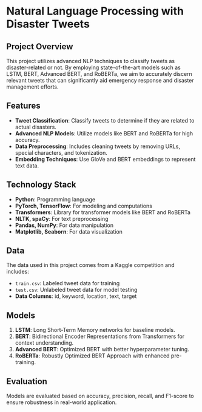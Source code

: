 # Natural Language Processing with Disaster Tweets

## Project Overview
This project utilizes advanced NLP techniques to classify tweets as disaster-related or not. By employing state-of-the-art models such as LSTM, BERT, Advanced BERT, and RoBERTa, we aim to accurately discern relevant tweets that can significantly aid emergency response and disaster management efforts.

## Features
- **Tweet Classification**: Classify tweets to determine if they are related to actual disasters.
- **Advanced NLP Models**: Utilize models like BERT and RoBERTa for high accuracy.
- **Data Preprocessing**: Includes cleaning tweets by removing URLs, special characters, and tokenization.
- **Embedding Techniques**: Use GloVe and BERT embeddings to represent text data.

## Technology Stack
- **Python**: Programming language
- **PyTorch, TensorFlow**: For modeling and computations
- **Transformers**: Library for transformer models like BERT and RoBERTa
- **NLTK, spaCy**: For text preprocessing
- **Pandas, NumPy**: For data manipulation
- **Matplotlib, Seaborn**: For data visualization

## Data
The data used in this project comes from a Kaggle competition and includes:
- `train.csv`: Labeled tweet data for training
- `test.csv`: Unlabeled tweet data for model testing
- **Data Columns**: id, keyword, location, text, target

## Models
1. **LSTM**: Long Short-Term Memory networks for baseline models.
2. **BERT**: Bidirectional Encoder Representations from Transformers for context understanding.
3. **Advanced BERT**: Optimized BERT with better hyperparameter tuning.
4. **RoBERTa**: Robustly Optimized BERT Approach with enhanced pre-training.

## Evaluation
Models are evaluated based on accuracy, precision, recall, and F1-score to ensure robustness in real-world application.
